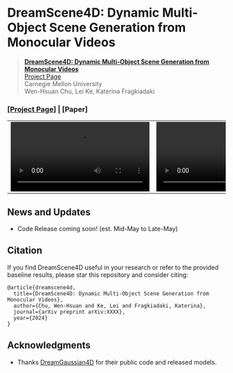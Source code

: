 # DreamScene4D: Dynamic Multi-Object Scene Generation from Monocular Videos


> [**DreamScene4D: Dynamic Multi-Object Scene Generation from Monocular Videos**](https://dreamscene4d.github.io/)           
> [Project Page](https://dreamscene4d.github.io/)           
> Carnegie Mellon University   
> Wen-Hsuan Chu, Lei Ke, Katerina Fragkiadaki    

### [**[Project Page]**](https://dreamscene4d.github.io/) **|** **[Paper]**

<table>
  <tr>
    <td><video src="https://github.com/dreamscene4d/dreamscene4d/assets/47765488/993d13ea-4d07-4d27-988e-7b6480234eaa" width="320"></video></td>
    <td><video src="https://github.com/dreamscene4d/dreamscene4d/assets/47765488/b7600337-756e-4295-ac28-9cb2a45deef6" width="320"></video></td>
    <td><video src="https://github.com/dreamscene4d/dreamscene4d/assets/47765488/c219b3e3-2469-42af-a0ba-12a8fc97cbe3" width="320"></video></td>
  </tr>
</table>

News and Updates
-----------------
- Code Release coming soon! (est. Mid-May to Late-May)

Citation
---------------
If you find DreamScene4D useful in your research or refer to the provided baseline results, please star this repository and consider citing:
```
@article{dreamscene4d,
  title={DreamScene4D: Dynamic Multi-Object Scene Generation from Monocular Videos},
  author={Chu, Wen-Hsuan and Ke, Lei and Fragkiadaki, Katerina},
  journal={arXiv preprint arXiv:XXXX},
  year={2024}
}
```

## Acknowledgments
- Thanks [DreamGaussian4D](https://jiawei-ren.github.io/projects/dreamgaussian4d/) for their public code and released models.
